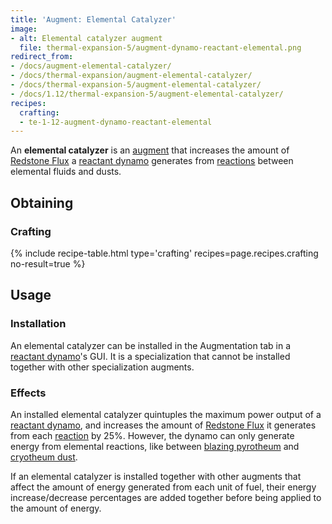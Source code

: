 ```yaml
---
title: 'Augment: Elemental Catalyzer'
image:
- alt: Elemental catalyzer augment
  file: thermal-expansion-5/augment-dynamo-reactant-elemental.png
redirect_from:
- /docs/augment-elemental-catalyzer/
- /docs/thermal-expansion/augment-elemental-catalyzer/
- /docs/thermal-expansion-5/augment-elemental-catalyzer/
- /docs/1.12/thermal-expansion-5/augment-elemental-catalyzer/
recipes:
  crafting:
  - te-1-12-augment-dynamo-reactant-elemental
---
```


An **elemental catalyzer** is an [augment](../augments/) that increases the
amount of [Redstone Flux](/docs/redstone-flux/) a [reactant
dynamo](../reactant-dynamo/) generates from
[reactions](../reactant-dynamo/#reactions) between elemental fluids and
dusts.


Obtaining
---------

### Crafting
{% include recipe-table.html type='crafting' recipes=page.recipes.crafting no-result=true %}


Usage
-----

### Installation
An elemental catalyzer can be installed in the Augmentation tab in a [reactant
dynamo](../reactant-dynamo/)'s GUI. It is a specialization that cannot be
installed together with other specialization augments.

### Effects
An installed elemental catalyzer quintuples the maximum power output of a
[reactant dynamo](../reactant-dynamo/), and increases the amount of [Redstone
Flux](/docs/redstone-flux/) it generates from each
[reaction](../reactant-dynamo/#reactions) by 25%. However, the dynamo can
only generate energy from elemental reactions, like between [blazing
pyrotheum](../../thermal-foundation/blazing-pyrotheum/) and [cryotheum
dust](../../thermal-foundation/cryotheum-dust/).

If an elemental catalyzer is installed together with other augments that affect
the amount of energy generated from each unit of fuel, their energy
increase/decrease percentages are added together before being applied to the
amount of energy.
